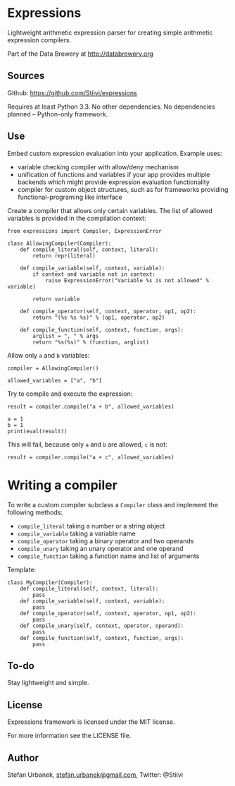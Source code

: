 Expressions
===========

Lightweight arithmetic expression parser for creating simple arithmetic
expression compilers.

Part of the Data Brewery at http://databrewery.org

Sources
-------

Github: https://github.com/Stiivi/expressions

Requires at least Python 3.3. No other dependencies. No dependencies planned –
Python-only framework.

Use
---

Embed custom expression evaluation into your application. Example uses:

* variable checking compiler with allow/deny mechanism
* unification of functions and variables if your app provides multiple
  backends which might provide expression evaluation functionality
* compiler for custom object structures, such as for frameworks providing
  functional-programing like interface

Create a compiler that allows only certain variables. The list of allowed
variables is provided in the compilation context:

    from expressions import Compiler, ExpressionError

    class AllowingCompiler(Compiler):
        def compile_literal(self, context, literal):
            return repr(literal)

        def compile_variable(self, context, variable):
            if context and variable not in context:
                raise ExpressionError("Variable %s is not allowed" % variable)

            return variable

        def compile_operator(self, context, operator, op1, op2):
            return "(%s %s %s)" % (op1, operator, op2)

        def compile_function(self, context, function, args):
            arglist = ", " % args
            return "%s(%s)" % (function, arglist)

Allow only `a` and `b` variables:

    compiler = AllowingCompiler()

    allowed_variables = ["a", "b"]

Try to compile and execute the expression:

    result = compiler.compile("a + b", allowed_variables)

    a = 1
    b = 1
    print(eval(result))

This will fail, because only `a` and `b` are allowed, `c` is not:

    result = compiler.compile("a + c", allowed_variables)

Writing a compiler
==================

To write a custom compiler subclass a `Compiler` class and implement the
following methods:

* `compile_literal` taking a number or a string object
* `compile_variable` taking a variable name
* `compile_operator` taking a binary operator and two operands
* `compile_unary` taking an unary operator and one operand
* `compile_function` taking a function name and list of arguments

Template:

    class MyCompiler(Compiler):
        def compile_literal(self, context, literal):
            pass
        def compile_variable(self, context, variable):
            pass
        def compile_operator(self, context, operator, op1, op2):
            pass
        def compile_unary(self, context, operator, operand):
            pass
        def compile_function(self, context, function, args):
            pass

To-do
-----

Stay lightweight and simple.

License
-------

Expressions framework is licensed under the MIT license.

For more information see the LICENSE file.


Author
------

Stefan Urbanek, stefan.urbanek@gmail.com, Twitter: @Stiivi


